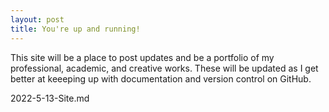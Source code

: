 ```yaml
---
layout: post
title: You're up and running!
---
```


This site will be a place to post updates and be a portfolio of my professional, academic, and creative works. These will be updated as I get better at keeeping up with documentation and version control on GitHub.

2022-5-13-Site.md
